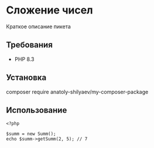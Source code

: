 # Сложение чисел

Краткое описание пикета

## Требования

- PHP 8.3

## Установка

composer require anatoly-shilyaev/my-composer-package

## Использование

    <?php

    $summ = new Summ();
    echo $summ->getSumm(2, 5); // 7

